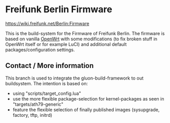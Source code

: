# Freifunk Berlin Firmware
https://wiki.freifunk.net/Berlin:Firmware

This is the build-system for the Firmware of Freifunk Berlin.
The firmware is based on vanilla [OpenWrt](https://openwrt.org/start) with some modifications (to fix
broken stuff in OpenWrt itself or for example LuCI) and additional default packages/configuration settings.

## Contact / More information

This branch is used to integrate the gluon-build-framework to out buildsystem. The intention
is based on:
* using "scripts/target_config.lua" 
* use the more flexible package-selection for kernel-packages as seen in "targets/ath79-generic"
* feature the flexible selection of finally published images (sysupgrade, factory, tftp, initrd)

